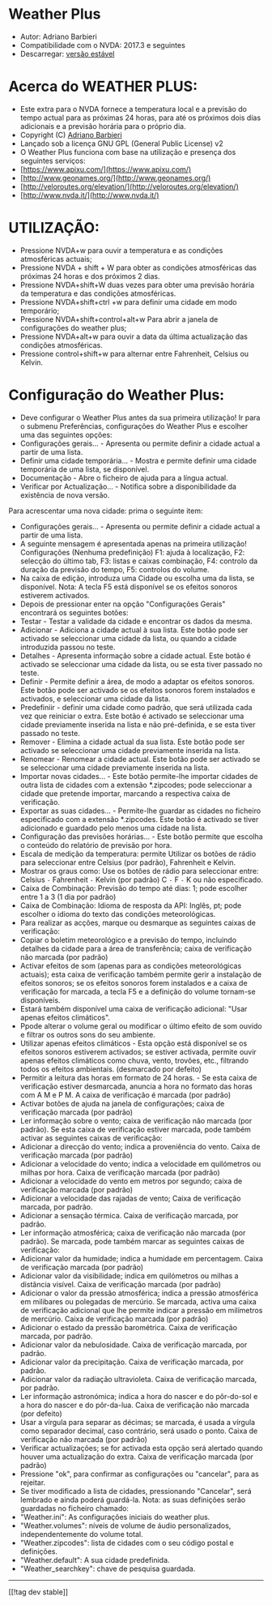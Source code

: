 # Weather Plus #

* Autor: Adriano Barbieri
* Compatibilidade com o NVDA: 2017.3 e seguintes
* Descarregar: [versão estável][1]

# Acerca do WEATHER PLUS: #

* Este extra para o NVDA fornece a temperatura local e a previsão do tempo
  actual para as próximas 24 horas, para até os próximos dois días
  adicionais  e a previsão horária para o próprio dia.
* Copyright (C) [Adriano Barbieri](mailto:adrianobarb@yahoo.it)
* Lançado sob a licença GNU GPL (General Public License) v2
* O Weather Plus funciona com base na utilização e presença dos seguintes
  serviços:
* [https://www.apixu.com/](https://www.apixu.com/)
* [http://www.geonames.org/](http://www.geonames.org/)
* [http://veloroutes.org/elevation/](http://veloroutes.org/elevation/)
* [http://www.nvda.it/](http://www.nvda.it/)

# UTILIZAÇÃO: #

* Pressione NVDA+w para ouvir a temperatura e as condições atmosféricas
  actuais;
* Pressione NVDA + shift + W para obter as condições atmosféricas das
  próximas 24 horas e dos próximos 2 dias.
* Pressione NVDA+shift+W duas vezes para obter uma previsão horária da
  temperatura e das condições atmosféricas.
* Pressione NVDA+shift+ctrl +w para definir uma cidade em modo temporário;
* Pressione NVDA+shift+control+alt+w Para abrir a janela de configurações do
  weather plus;
* Pressione NVDA+alt+w para ouvir a data da última actualização das
  condições atmosféricas.
* Pressione control+shift+w para alternar entre Fahrenheit, Celsius ou
  Kelvin.

# Configuração do Weather Plus: #

* Deve configurar o Weather Plus antes da sua primeira utilização! Ir para o submenu Preferências, configurações do Weather Plus e escolher uma das seguintes opções:
 * Configurações gerais... - Apresenta ou permite definir a cidade actual a partir de uma lista.
 * Definir uma cidade temporária... - Mostra e permite definir uma cidade temporária de uma lista, se disponível.
 * Documentação - Abre o ficheiro de ajuda para a língua actual.
 * Verificar por Actualização... - Notifica sobre a disponibilidade da existência de nova versão.

Para acrescentar uma nova cidade: prima o seguinte item:

* Configurações gerais... - Apresenta ou permite definir a cidade actual a
  partir de uma lista.
* A seguinte mensagem é apresentada apenas na primeira utilização!
  Configurações (Nenhuma predefinição) F1: ajuda à localização, F2: selecção
  do último tab, F3: listas e caixas combinação, F4: controlo da duração da
  previsão do tempo, F5: controlos do volume.
* Na caixa de edição, introduza uma Cidade ou escolha uma da lista, se
  disponível. Nota: A tecla F5 está disponível se os efeitos sonoros
  estiverem activados.
* Depois de pressionar enter na opção "Configurações Gerais" encontrará os
  seguintes botões:
* Testar - Testar a validade da cidade e encontrar os dados da mesma.
* Adicionar - Adiciona a cidade actual à sua lista. Este botão pode ser
  activado se seleccionar uma cidade da lista, ou quando a cidade
  introduzida passou no teste.
* Detalhes - Apresenta informação sobre a cidade actual. Este botão é
  activado se seleccionar uma cidade da lista, ou se esta tiver passado no
  teste.
* Definir - Permite definir a área, de modo a adaptar os efeitos
  sonoros. Este botão pode ser activado se os efeitos sonoros forem
  instalados e activados, e seleccionar uma cidade da lista.
* Predefiniir - definir uma cidade como padrão, que será utilizada cada vez
  que reiniciar o extra. Este botão é activado se seleccionar uma cidade
  previamente inserida na lista e não pré-definida, e se esta tiver passado
  no teste.
* Remover - Elimina a cidade actual da sua lista. Este botão pode ser
  activado se seleccionar uma cidade previamente inserida na lista.
* Renomear - Renomear a cidade actual. Este botão pode ser activado se se
  seleccionar uma cidade previamente inserida na lista.
* Importar novas cidades... - Este botão permite-lhe importar cidades de
  outra lista de cidades com a extensão *.zipcodes; pode seleccionar a
  cidade que pretende importar, marcando a respectiva caixa de verificação.
* Exportar as suas cidades... - Permite-lhe guardar as cidades no ficheiro
  especificado com a extensão *.zipcodes. Este botão é activado se tiver
  adicionado e guardado pelo menos uma cidade na lista.
* Configuração das previsões horárias... - Este botão permite que escolha o
  conteúdo do relatório de previsão por hora.
* Escala de medição da temperatura: permite Utilizar os botões de rádio para
  seleccionar entre Celsius (por padrão), Fahrenheit e Kelvin.
* Mostrar os graus como: Use os botões de rádio para seleccionar entre:
  Celsius `-` Fahrenheit `-` Kelvin (por padrão) C `-` F `-` K ou não
  especificado.
* Caixa de Combinação: Previsão do tempo até dias: 1; pode escolher entre 1
  a 3 (1 dia por padrão)
* Caixa de Combinação: Idioma de resposta da API: Inglês, pt; pode escolher
  o idioma do texto das condições meteorológicas.
* Para realizar as acções, marque ou desmarque as seguintes caixas de
  verificação:
* Copiar o boletim meteorológico e a previsão do tempo, incluindo detalhes
  da cidade para a área de transferência; caixa de verificação não marcada
  (por padrão)
* Activar efeitos de som (apenas para as condições meteorológicas actuais);
  esta caixa de verificação também permite gerir a instalação de efeitos
  sonoros; se os efeitos sonoros forem instalados e a caixa de verificação
  for marcada, a tecla F5 e a definição do volume tornam-se disponíveis.
* Estará também disponível uma caixa de verificação adicional: "Usar apenas
  efeitos climáticos".
* Ppode alterar o volume geral ou modificar o último efeito de som ouvido e
  filtrar os outros sons do seu ambiente.
* Utilizar apenas efeitos climáticos - Esta opção está disponível se os
  efeitos sonoros estiverem activados; se estiver activada, permite ouvir
  apenas efeitos climáticos como chuva, vento, trovões, etc., filtrando
  todos os efeitos ambientais. (desmarcado por defeito)
* Permitir a leitura das horas em formato de 24 horas. - Se esta caixa de
  verificação estiver desmarcada, anuncia a hora no formato das horas com A
  M e P M. A caixa de verificação é marcada (por padrão)
* Activar botões de ajuda na janela de configurações; caixa de verificação
  marcada (por padrão)
* Ler informação sobre o vento; caixa de verificação não marcada (por
  padrão). Se esta caixa de verificação estiver marcada, pode também activar
  as seguintes caixas de verificação:
* Adicionar a direcção do vento; indica a proveniência do vento. Caixa de
  verificação marcada (por padrão)
* Adicionar a velocidade do vento; indica a velocidade em quilómetros ou
  milhas por hora. Caixa de verificação marcada (por padrão)
* Adicionar a velocidade do vento em metros por segundo; caixa de
  verificação marcada (por padrão)
* Adicionar a velocidade das rajadas de vento; Caixa de verificação marcada,
  por padrão.
* Adicionar a sensação térmica. Caixa de verificação marcada, por padrão.
* Ler informação atmosférica; caixa de verificação não marcada (por
  padrão). Se marcada, pode também marcar as seguintes caixas de
  verificação:
* Adicionar valor da humidade; indica a humidade em percentagem. Caixa de
  verificação marcada (por padrão)
* Adicionar valor da visibilidade; indica em quilómetros ou milhas a
  distância visível. Caixa de verificação marcada (por padrão)
* Adicionar o valor da pressão atmosférica; indica a pressão atmosférica em
  milibares ou polegadas de mercúrio. Se marcada, activa uma caixa de
  verificação adicional que lhe permite indicar a pressão em milímetros de
  mercúrio. Caixa de verificação marcada (por padrão)
* Adicionar o estado da pressão barométrica. Caixa de verificação marcada,
  por padrão.
* Adicionar valor da nebulosidade. Caixa de verificação marcada, por padrão.
* Adicionar valor da precipitação. Caixa de verificação marcada, por padrão.
* Adicionar valor da radiação ultravioleta. Caixa de verificação marcada,
  por padrão.
* Ler informação astronómica; indica a hora do nascer e do pôr-do-sol e a
  hora do nascer e do pôr-da-lua. Caixa de verificação não marcada (por
  defeito)
* Usar a vírgula para separar as décimas; se marcada, é usada a vírgula como
  separador decimal, caso contrário, será usado o ponto. Caixa de
  verificação não marcada (por padrão)
* Verificar actualizações; se for activada esta opção será alertado quando
  houver uma actualização do extra. Caixa de verificação marcada (por
  padrão)
* Pressione "ok", para confirmar as configurações ou "cancelar", para as
  rejeitar.
* Se tiver modificado a lista de cidades, pressionando "Cancelar", será
  lembrado e ainda poderá guardá-la. Nota: as suas definições serão
  guardadas no ficheiro chamado:
* "Weather.ini": As configurações iniciais do weather plus.
* "Weather.volumes": níveis de volume de áudio personalizados,
  independentemente do volume total.
* "Weather.zipcodes": lista de cidades com o seu código postal e definições.
* "Weather.default": A sua cidade predefinida.
* "Weather_searchkey": chave de pesquisa guardada.

--------------------------------------------------------------------------------

[[!tag dev stable]]

[1]: https://www.nvaccess.org/addonStore/legacy?file=Weather_Plus

